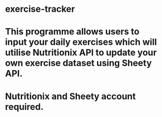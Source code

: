 # exercise-tracker

# This programme allows users to input your daily exercises which will utilise Nutritionix API to update your own exercise dataset using Sheety API.
# Nutritionix and Sheety account required.
